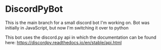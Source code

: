 # DiscordPyBot
This is the main branch for a small discord bot I'm working on.
Bot was initially in JavaScript, but now I'm switching it over to python




This bot uses the discord.py api in which the documentation can be found here:
    https://discordpy.readthedocs.io/en/stable/api.html

